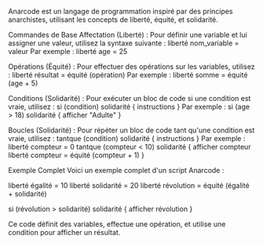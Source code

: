 
Anarcode est un langage de programmation inspiré par des principes anarchistes, utilisant les concepts de liberté, équité, et solidarité.

Commandes de Base
Affectation (Liberté) : Pour définir une variable et lui assigner une valeur, utilisez la syntaxe suivante : liberté nom_variable = valeur Par exemple : liberté age = 25

Opérations (Équité) : Pour effectuer des opérations sur les variables, utilisez : liberté résultat = équité (opération) Par exemple : liberté somme = équité (age + 5)

Conditions (Solidarité) : Pour exécuter un bloc de code si une condition est vraie, utilisez : si (condition) solidarité { instructions } Par exemple : si (age > 18) solidarité { afficher "Adulte" }

Boucles (Solidarité) : Pour répéter un bloc de code tant qu'une condition est vraie, utilisez : tantque (condition) solidarité { instructions } Par exemple : liberté compteur = 0 tantque (compteur < 10) solidarité { afficher compteur liberté compteur = équité (compteur + 1) }

Exemple Complet
Voici un exemple complet d'un script Anarcode :

liberté égalité = 10 liberté solidarité = 20 liberté révolution = équité (égalité + solidarité)

si (révolution > solidarité) solidarité { afficher révolution }

Ce code définit des variables, effectue une opération, et utilise une condition pour afficher un résultat.
